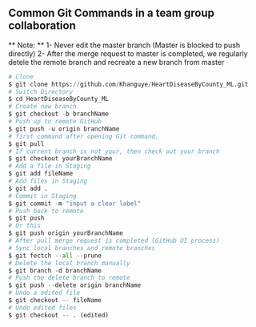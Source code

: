 ## Common Git Commands in a team group collaboration

** Note: **
1- Never edit the master branch (Master is blocked to push directly)
2- After the merge request to master is completed, we regularly detele the remote branch and recreate a new branch from master

```python
# Clone
$ git clone https://github.com/Khanguye/HeartDiseaseByCounty_ML.git
# Switch Directory
$ cd HeartDiseaseByCounty_ML
# Create new branch
$ git checkout -b branchName
# Push up to remote GitHub
$ git push -u origin branchName
# first command after opening Git command,
$ git pull
# If current branch is not your, then check out your branch
$ git checkout yourBranchName
# Add a file in Staging
$ git add fileName
# Add files in Staging
$ git add .
# Commit in Staging
$ git commit -m "input a clear label"
# Push back to remote
$ git push
# Or this
$ git push origin yourBranchName
# After pull merge request is completed (GitHub UI process)
# Sync local branches and remote branches
$ git fectch --all --prune
# Delete the local branch manually
$ git branch -d branchName
# Push the delete branch to remote
$ git push --delete origin branchName
# Undo a edited file
$ git checkout -- fileName
# Undo edited files
$ git checkout -- . (edited) 
```